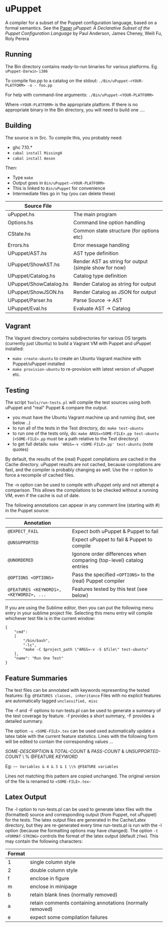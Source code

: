 # uPuppet

A compiler for a subset of the Puppet configuration language, based on a formal semantics.
See the [Paper](https://arxiv.org/abs/1608.04999) _μPuppet: A Declarative Subset of the Puppet Configuration Language_
by Paul Anderson, James Cheney, Weili Fu, Roly Perera

## Running

The Bin directory contains ready-to-run binaries for various platforms.
Eg. `uPuppet-Darwin-i386`

To compile foo.pp to a catalog on the stdout:
`./Bin/uPuppet-<YOUR-PLATFORM> -o - foo.pp`

For help with command-line arguments:
`./Bin/uPuppet-<YOUR-PLATFORM>`

Where `<YOUR-PLATFORM>` is the appropriate platform. If there is no appropriate binary in the Bin directory, you will need to build one ....

## Building

The source is in Src. To compile this, you probably need:
- ghc 7.10.*
- `cabal install MissingH`
- `cabal install Aeson`

Then:
- Type `make`
- Output goes in `Bin/uPuppet-<YOUR-PLATFORM>`
- This is linked to `Bin/uPuppet` for convenience
- Intermediate files go in `Tmp` (you can delete these)

| Source File |   |
| ----------- | - |
| uPuppet.hs | The main program |
| Options.hs | Command line option handling |
| CState.hs | Common state structure (for options etc) |
| Errors.hs | Error message handling |
| UPuppet/AST.hs | AST type definition |
| UPuppet/ShowAST.hs | Render AST as string for output (simple show for now) |
| UPuppet/Catalog.hs | Catalog type definition |
| UPuppet/ShowCatalog.hs | Render Catalog as string for output |
| UPuppet/ShowJSON.hs | Render Catalog as JSON for output |
| UPuppet/Parser.hs | Parse Source -> AST |
| UPuppet/Eval.hs | Evaluate AST -> Catalog |

## Vagrant

The Vagrant directory contains subdirectories for various OS targets
(currently just Ubuntu) to build a Vagrant VM with Puppet and uPuppet installed:

- `make create-ubuntu` to create an Ubuntu Vagrant machine with Puppet/uPuppet installed
- `make provision-ubuntu` to re-provision with latest version of uPuppet etc.

## Testing

The script `Tools/run-tests.pl` will compile the test sources using both uPuppet and
"real" Puppet & compare the output.

- you must have the Ubuntu Vagrant machine up and running (but, see below ..)
- to run all of the tests in the Test directory, do: `make test-ubuntu`
- to run one of the tests only, do: `make ARGS=<SOME-FILE>.pp test-ubuntu`
  (`<SOME-FILE>.pp` must be a path relative to the Test directory)
- to get full details: `make 'ARGS=-v <SOME-FILE>.pp' test-ubuntu` (note quotes)

By default, the results of the (real) Puppet compilations are cached in the Cache directory. uPuppet results are not cached, because compilations are fast, and the compiler is probably changing as well. Use the -r option to force a recompile of cached files.

The -n option can be used to compile with uPuppet only and not attempt a comparison.
This allows the compilations to be checked without a running VM, even if the cache is out of date.

The following annotations can appear in any comment line (starting with #) in the Puppet source:

| Annotation |   |
| ---------- | - |
| `@EXPECT_FAIL` | Expect both uPuppet & Puppet to fail |
| `@UNSUPPORTED` | Expect uPuppet to fail & Puppet to compile |
| `@UNORDERED` | Igonore order differences when comparing (top-level) catalog entries |
| `@OPTIONS <OPTIONS>` | Pass the specified `<OPTIONS>` to the (real) Puppet compiler |
| `@FEATURES <KEYWORD1>, <KEYWORD2>, ...` | Features tested by this test (see below) |

If you are using the Sublime editor, then you can put the following menu entry
in your sublime project file. Selecting this menu entry will compile whichever
test file is in the current window:

````
{
	"cmd":
	[
		"/bin/bash",
		"-lc",
		"make -C $project_path \"ARGS=-v -S $file\" test-ubuntu"
	],
	"name": "Run One Test"
}
````

## Feature Summaries

The test files can be annotated with keywords representing the tested features:
Eg: `@FEATURES classes, inheritance`
Files with no explicit features are automatically tagged `unclassified, misc`

The -f and -F options to run-tests.pl can be used to generate a summary of the test
coverage by feature. -f provides a short summary, -F provides a detailed summary.

The option `-u <SOME-FILE>.tex` can be used used automatically update a latex table with the
current feature statistics. Lines with the following form will be edited to contain the corresponding
values ...

_SOME-DESCRIPTION_ & _TOTAL-COUNT_ & _PASS-COUNT_ & _UNSUPPORTED-COUNT_ \\ % @FEATURE _KEYWORD_

Eg: `~~ Variables & 4 & 3 & 1 \\% @FEATURE variables`

Lines not matching this pattern are copied unchanged.
The original version of the file is renamed to `<SOME-FILE>.tex~`

## Latex Output

The -l option to run-tests.pl can be used to generate latex files with the (formatted) source and corresponding output (from Puppet, not uPuppet) for the tests. The latex output files are generated in the Cache/Latex directory, but they are re-generated every time run-tests.pl is run with the -l option (because the formatting options may have changed). The option `-t <FORMAT-STRING>` controls the format of the latex output (default `2fme`). This may contain the following characters:

| Format |   |
| ------ | - |
| 1 | single column style |
| 2 | double column style |
| f | enclose in figure |
| m | enclose in minipage |
| b | retain blank lines (normally removed) |
| a | retain comments containing annotations (normally removed) |
| e | expect some compilation failures |









